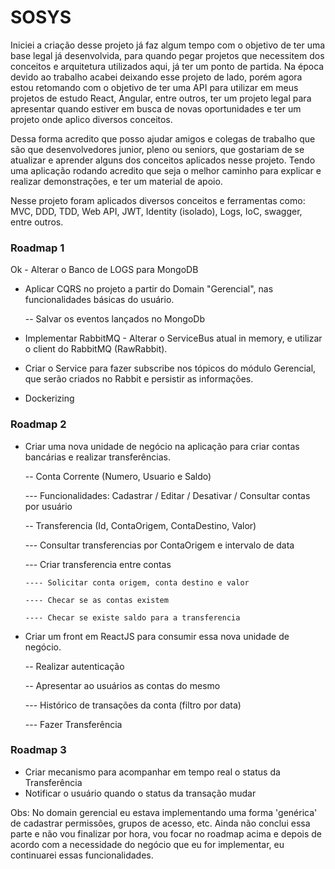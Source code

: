 # SOSYS

Iniciei a criação desse projeto já faz algum tempo com o objetivo de ter uma base legal já desenvolvida, para quando pegar projetos
que necessitem dos conceitos e arquitetura utilizados aqui, já ter um ponto de partida. Na época devido ao trabalho acabei
deixando esse projeto de lado, porém agora estou retomando com o objetivo de ter uma API para utilizar em meus projetos de estudo React, 
Angular, entre outros, ter um projeto legal para apresentar quando estiver em busca de novas oportunidades e ter um projeto onde
aplico diversos conceitos.

Dessa forma acredito que posso ajudar amigos e colegas de trabalho que são que desenvolvedores junior, pleno ou 
seniors, que gostariam de se atualizar e aprender alguns dos conceitos aplicados nesse projeto. Tendo uma aplicação rodando acredito que seja o melhor caminho para explicar e realizar demonstrações, e ter um material de apoio.

Nesse projeto foram aplicados diversos conceitos e ferramentas como: MVC, DDD, TDD, Web API, JWT, Identity (isolado), Logs, IoC, 
swagger, entre outros.

### Roadmap 1
Ok - Alterar o Banco de LOGS para MongoDB
- Aplicar CQRS no projeto a partir do Domain "Gerencial", nas funcionalidades básicas do usuário.
  
  -- Salvar os eventos lançados no MongoDb
- Implementar RabbitMQ - Alterar o ServiceBus atual in memory, e utilizar o client do RabbitMQ (RawRabbit).
- Criar o Service para fazer subscribe nos tópicos do módulo Gerencial, que serão criados no Rabbit e persistir as informações.
- Dockerizing

### Roadmap 2
- Criar uma nova unidade de negócio na aplicação para criar contas bancárias e realizar transferências.

  -- Conta Corrente (Numero, Usuario e Saldo)
  
    --- Funcionalidades: Cadastrar / Editar / Desativar / Consultar contas por usuário
    
  -- Transferencia (Id, ContaOrigem, ContaDestino, Valor)
  
    --- Consultar transferencias por ContaOrigem e intervalo de data
    
    --- Criar transferencia entre contas
    
      ---- Solicitar conta origem, conta destino e valor
      
      ---- Checar se as contas existem
      
      ---- Checar se existe saldo para a transferencia
      
- Criar um front em ReactJS para consumir essa nova unidade de negócio.

  -- Realizar autenticação
  
  -- Apresentar ao usuários as contas do mesmo
  
    --- Histórico de transações da conta (filtro por data)
    
    --- Fazer Transferência
    
### Roadmap 3
 - Criar mecanismo para acompanhar em tempo real o status da Transferência
 - Notificar o usuário quando o status da transação mudar

Obs: No domain gerencial eu estava implementando uma forma 'genérica' de cadastrar permissões, grupos de acesso, etc. Ainda não 
conclui essa parte e não vou finalizar por hora, vou focar no roadmap acima e depois de acordo com a necessidade do negócio que eu for
implementar, eu continuarei essas funcionalidades.
